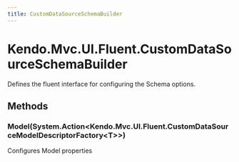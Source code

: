 ```yaml
---
title: CustomDataSourceSchemaBuilder
---
```


# Kendo.Mvc.UI.Fluent.CustomDataSourceSchemaBuilder
Defines the fluent interface for configuring the Schema options.




## Methods


### Model(System.Action\<Kendo.Mvc.UI.Fluent.CustomDataSourceModelDescriptorFactory\<T\>\>)
Configures Model properties






